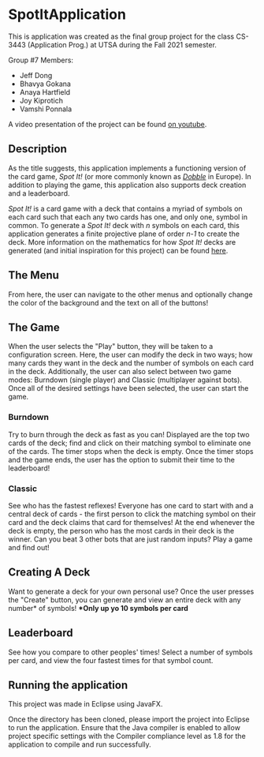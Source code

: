 # SpotItApplication

This is application was created as the final group project for the class CS-3443 (Application Prog.) at UTSA during the Fall 2021 semester.

Group #7 Members:
- Jeff Dong
- Bhavya Gokana
- Anaya Hartfield
- Joy Kiprotich
- Vamshi Ponnala

A video presentation of the project can be found [on youtube](https://youtu.be/hU7tObX52EM).
## Description

As the title suggests, this application implements a functioning version of the card game, *Spot It!* (or more commonly known as [*Dobble*](https://www.dobblegame.com/en/games/) in Europe). In addition to playing the game, this application also supports deck creation and a leaderboard.

*Spot It!* is a card game with a deck that contains a myriad of symbols on each card such that each any two cards has one, and only one, symbol in common. To generate a *Spot It!* deck with *n* symbols on each card, this application generates a finite projective plane of order *n-1* to create the deck. More information on the mathematics for how *Spot It!* decks are generated (and initial inspiration for this project) can be found [here](https://www.youtube.com/watch?v=VTDKqW_GLkw).

## The Menu

From here, the user can navigate to the other menus and optionally change the color of the background and the text on all of the buttons!

## The Game

When the user selects the "Play" button, they will be taken to a configuration screen. Here, the user can modify the deck in two ways; how many cards they want in the deck and the number of symbols on each card in the deck. Additionally, the user can also select between two game modes: Burndown (single player) and Classic (multiplayer against bots). Once all of the desired settings have been selected, the user can start the game.

### Burndown

Try to burn through the deck as fast as you can! Displayed are the top two cards of the deck; find and click on their matching symbol to eliminate one of the cards. The timer stops when the deck is empty. Once the timer stops and the game ends, the user has the option to submit their time to the leaderboard!

### Classic

See who has the fastest reflexes! Everyone has one card to start with and a central deck of cards - the first person to click the matching symbol on their card and the deck claims that card for themselves! At the end whenever the deck is empty, the person who has the most cards in their deck is the winner. Can you beat 3 other bots that are just random inputs? Play a game and find out!

## Creating A Deck

Want to generate a deck for your own personal use? Once the user presses the "Create" button, you can generate and view an entire deck with any number* of symbols!
__*Only up yo 10 symbols per card__

## Leaderboard

See how you compare to other peoples' times! Select a number of symbols per card, and view the four fastest times for that symbol count.

## Running the application

This project was made in Eclipse using JavaFX.

Once the directory has been cloned, please import the project into Eclipse to run the application. Ensure that the Java compiler is enabled to allow project specific settings with the Compiler compliance level as 1.8 for the application to compile and run successfully.
